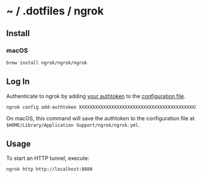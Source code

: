 # ~ / .dotfiles / ngrok

## Install

### macOS

```sh
brew install ngrok/ngrok/ngrok
```

## Log In

Authenticate to ngrok by adding [your authtoken](https://dashboard.ngrok.com/get-started/your-authtoken)
to the [configuration file](https://ngrok.com/docs/agent/config/).

```sh
ngrok config add-authtoken XXXXXXXXXXXXXXXXXXXXXXXXXXXXXXXXXXXXXXXXXXXXXXXXX
```

On macOS, this command will save the authtoken to the configuration file at
`$HOME/Library/Application Support/ngrok/ngrok.yml`.

## Usage

To start an HTTP tunnel, execute:

```sh
ngrok http http://localhost:8080
```
